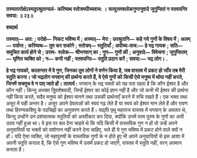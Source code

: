 **तस्मात्परोक्षेऽस्मदुपश्रुतान्यलं-** **करिष्यथ स्तोत्रमपीच्यवाच: ।** **सत्युत्तमश्लोकगुणानुवादे** **जुगुप्सितं न स्तवयन्ति सवया: ॥ २३॥** 

**शब्दार्थ** 

**तस्मात्—** **अत:** **; परोक्षे—** **निकट भविष्य में** **; अस्मत्—** **मेरा** **; उपश्रुतानि—** **कहे गये गुणों के विषय में** **; अलम्—** **पर्याप्त** **;** **करिष्यथ—** **तुम कर सकोगे** **; स्तोत्रम्—** **स्तुतियाँ** **; अपीच्य-वाच:—** **हे भद्र गायक** **; सति—** **समुचित कार्य होने से** **; उत्तम-** **श्लोक—** **श्रीभगवान् का** **; गुण—** **गुणों की** **; अनुवादे—** **विवेचना** **; जुगुप्सितम्—** **घृणित व्यक्ति को** **; न—** **कभी नहीं** **; स्तवयन्ति—** **स्तुति प्रदान करें** **; सवया:—** **भद्र लोग।** **.** 

**हे भद्र गायको, कालान्तर में वे गुण, जिनका तुम लोगों ने वर्णन किया है, जब वास्तव में** **प्रकट हो जाँय तब मेरी स्तुति करना। जो भद्रलोग भगवान् की प्रार्थना करते हैं, वे ऐसे गुणों को** **किसी ऐसे मनुष्य में थोपा नहीं करते, जिनमें सचमुच वे न पाए जाते हों।** **तात्पर्य :** भगवान् के भद्र भक्तों को यह पता रहता है कि कौन ईश्वर है और कौन नहीं। किन्तु अभक्त निॢवशेषवादी, जिन्हें ईश्वर का कोई ज्ञान नहीं है और जो कभी भी ईश्वर की प्रार्थना नहीं किया करते, सदैव मनुष्य को ईश्वर मानने तथा उसकी प्रार्थनाएँ करने में रुचि रखते हैं। एक भक्त तथा असुर में यही अन्तर है। असुर अपने देवताओं को स्वयं गढ़ लेते हैं या स्वयं को ईश्वर मान लेते हैं और रावण तथा हिरण्यकशिपु के पदचिह्नों का अनुसरण करते हैं। यद्यपि पृथु महाराज वास्तव में भगवान् के अवतार थे, किन्तु उन्होंने उन प्रशंसात्मक स्तुतियों को अस्वीकार कर दिया, क्योंकि उनमें परम पुरुष के गुणों का अभी उदय नहीं हुआ था। वे इस पर बल देना चाहते थे कि यदि किसी में वास्तविक गुण न हों तो उन्हें अपने अनुयायियों या भक्तों को यशोगान नहीं करने देना चाहिए, भले ही ये गुण भविष्य में प्रकट होने वाले क्यों न हों। यदि ऐसा व्यक्ति, जो महापुरुषों के वास्तविक गुणों के न होते हुए भी अपने अनुयायियों से इस आशा में अपनी स्तुति कराता है, कि ऐसे गुण भविष्य में उसमें प्रकट हो जाएंगे, वास्तव में स्तुति नहीं, वरन् अपमान कराता है।  